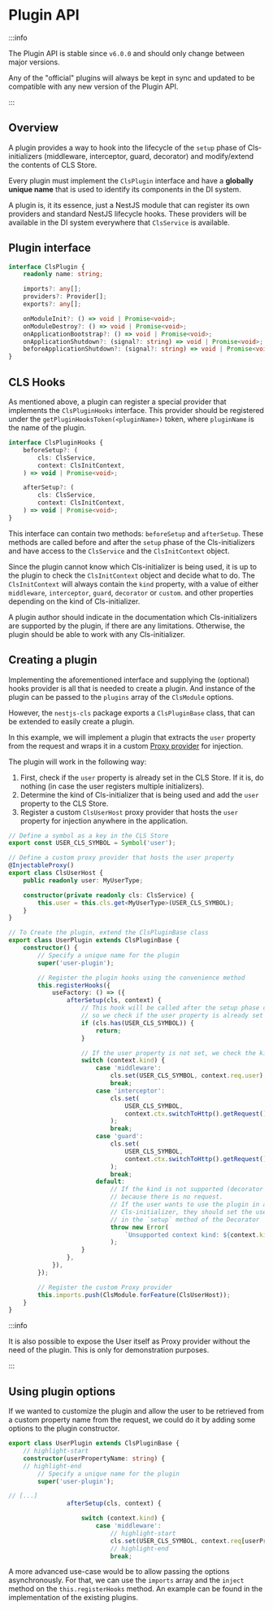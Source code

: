 # Plugin API

:::info

The Plugin API is stable since `v6.0.0` and should only change between major versions.

Any of the "official" plugins will always be kept in sync and updated to be compatible with any new version of the Plugin API.

:::

## Overview

A plugin provides a way to hook into the lifecycle of the `setup` phase of Cls-initializers (middleware, interceptor, guard, decorator) and modify/extend the contents of CLS Store.

Every plugin must implement the `ClsPlugin` interface and have a **globally unique name** that is used to identify its components in the DI system.

A plugin is, it its essence, just a NestJS module that can register its own providers and standard NestJS lifecycle hooks. These providers will be available in the DI system everywhere that `ClsService` is available.

## Plugin interface

```ts
interface ClsPlugin {
    readonly name: string;

    imports?: any[];
    providers?: Provider[];
    exports?: any[];

    onModuleInit?: () => void | Promise<void>;
    onModuleDestroy?: () => void | Promise<void>;
    onApplicationBootstrap?: () => void | Promise<void>;
    onApplicationShutdown?: (signal?: string) => void | Promise<void>;
    beforeApplicationShutdown?: (signal?: string) => void | Promise<void>;
}
```

## CLS Hooks

As mentioned above, a plugin can register a special provider that implements the `ClsPluginHooks` interface. This provider should be registered under the `getPluginHooksToken(<pluginName>)` token, where `pluginName` is the name of the plugin.

```ts
interface ClsPluginHooks {
    beforeSetup?: (
        cls: ClsService,
        context: ClsInitContext,
    ) => void | Promise<void>;

    afterSetup?: (
        cls: ClsService,
        context: ClsInitContext,
    ) => void | Promise<void>;
}
```

This interface can contain two methods: `beforeSetup` and `afterSetup`. These methods are called before and after the `setup` phase of the Cls-initializers and have access to the `ClsService` and the `ClsInitContext` object.

Since the plugin cannot know which Cls-initializer is being used, it is up to the plugin to check the `ClsInitContext` object and decide what to do. The `ClsInitContext` will always contain the `kind` property, with a value of either `middleware`, `interceptor`, `guard`, `decorator` or `custom`. and other properties depending on the kind of Cls-initializer.

A plugin author should indicate in the documentation which Cls-initializers are supported by the plugin, if there are any limitations. Otherwise, the plugin should be able to work with any Cls-initializer.

## Creating a plugin

Implementing the aforementioned interface and supplying the (optional) hooks provider is all that is needed to create a plugin. And instance of the plugin can be passed to the `plugins` array of the `ClsModule` options.

However, the `nestjs-cls` package exports a `ClsPluginBase` class, that can be extended to easily create a plugin.

In this example, we will implement a plugin that extracts the `user` property from the request and wraps it in a custom [Proxy provider](../03_features-and-use-cases/06_proxy-providers.md) for injection.

The plugin will work in the following way:

1. First, check if the `user` property is already set in the CLS Store. If it is, do nothing (in case the user registers multiple initializers).
2. Determine the kind of Cls-initializer that is being used and add the `user` property to the CLS Store.
3. Register a custom `ClsUserHost` proxy provider that hosts the `user` property for injection anywhere in the application.

```ts
// Define a symbol as a key in the CLS Store
export const USER_CLS_SYMBOL = Symbol('user');

// Define a custom proxy provider that hosts the user property
@InjectableProxy()
export class ClsUserHost {
    public readonly user: MyUserType;

    constructor(private readonly cls: ClsService) {
        this.user = this.cls.get<MyUserType>(USER_CLS_SYMBOL);
    }
}

// To Create the plugin, extend the ClsPluginBase class
export class UserPlugin extends ClsPluginBase {
    constructor() {
        // Specify a unique name for the plugin
        super('user-plugin');

        // Register the plugin hooks using the convenience method
        this.registerHooks({
            useFactory: () => ({
                afterSetup(cls, context) {
                    // This hook will be called after the setup phase of every Cls-initializer
                    // so we check if the user property is already set and do nothing
                    if (cls.has(USER_CLS_SYMBOL)) {
                        return;
                    }

                    // If the user property is not set, we check the kind of Cls-initializer
                    switch (context.kind) {
                        case 'middleware':
                            cls.set(USER_CLS_SYMBOL, context.req.user);
                            break;
                        case 'interceptor':
                            cls.set(
                                USER_CLS_SYMBOL,
                                context.ctx.switchToHttp().getRequest().user,
                            );
                            break;
                        case 'guard':
                            cls.set(
                                USER_CLS_SYMBOL,
                                context.ctx.switchToHttp().getRequest().user,
                            );
                            break;
                        default:
                            // If the kind is not supported (decorator or custom), we throw an error,
                            // because there is no request.
                            // If the user wants to use the plugin in a decorator or a custom
                            // Cls-initializer, they should set the user property manually
                            // in the `setup` method of the Decorator
                            throw new Error(
                                `Unsupported context kind: ${context.kind}`,
                            );
                    }
                },
            }),
        });

        // Register the custom Proxy provider
        this.imports.push(ClsModule.forFeature(ClsUserHost));
    }
}
```

:::info

It is also possible to expose the User itself as Proxy provider without the need of the plugin. This is only for demonstration purposes.

:::

## Using plugin options

If we wanted to customize the plugin and allow the user to be retrieved from a custom property name from the request, we could do it by adding some options to the plugin constructor.

```ts
export class UserPlugin extends ClsPluginBase {
    // highlight-start
    constructor(userPropertyName: string) {
    // highlight-end
        // Specify a unique name for the plugin
        super('user-plugin');

// [...]
                afterSetup(cls, context) {

                    switch (context.kind) {
                        case 'middleware':
                            // highlight-start
                            cls.set(USER_CLS_SYMBOL, context.req[userPropertyName]);
                            // highlight-end
                            break;
```

A more advanced use-case would be to allow passing the options asynchronously. For that, we can use the `imports` array and the `inject` method on the `this.registerHooks` method. An example can be found in the implementation of the existing plugins.
